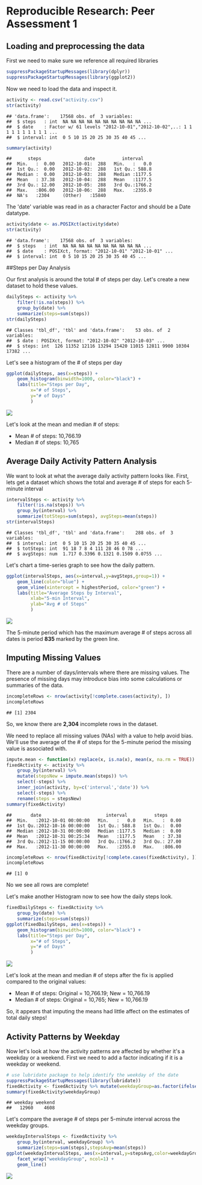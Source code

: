 # Reproducible Research: Peer Assessment 1

## Loading and preprocessing the data

First we need to make sure we reference all required libraries

```r
suppressPackageStartupMessages(library(dplyr))
suppressPackageStartupMessages(library(ggplot2))
```

Now we need to load the data and inspect it.

```r
activity <- read.csv("activity.csv")
str(activity)
```

```
## 'data.frame':	17568 obs. of  3 variables:
##  $ steps   : int  NA NA NA NA NA NA NA NA NA NA ...
##  $ date    : Factor w/ 61 levels "2012-10-01","2012-10-02",..: 1 1 1 1 1 1 1 1 1 1 ...
##  $ interval: int  0 5 10 15 20 25 30 35 40 45 ...
```

```r
summary(activity)
```

```
##      steps                date          interval     
##  Min.   :  0.00   2012-10-01:  288   Min.   :   0.0  
##  1st Qu.:  0.00   2012-10-02:  288   1st Qu.: 588.8  
##  Median :  0.00   2012-10-03:  288   Median :1177.5  
##  Mean   : 37.38   2012-10-04:  288   Mean   :1177.5  
##  3rd Qu.: 12.00   2012-10-05:  288   3rd Qu.:1766.2  
##  Max.   :806.00   2012-10-06:  288   Max.   :2355.0  
##  NA's   :2304     (Other)   :15840
```

The 'date' variable was read in as a character Factor and should be a Date datatype.

```r
activity$date <- as.POSIXct(activity$date)
str(activity)
```

```
## 'data.frame':	17568 obs. of  3 variables:
##  $ steps   : int  NA NA NA NA NA NA NA NA NA NA ...
##  $ date    : POSIXct, format: "2012-10-01" "2012-10-01" ...
##  $ interval: int  0 5 10 15 20 25 30 35 40 45 ...
```


##Steps per Day Analysis

Our first analysis is around the total # of steps per day. Let's create a new dataset to hold these values.

```r
dailySteps <- activity %>%
    filter(!is.na(steps)) %>%
    group_by(date) %>%
    summarize(steps=sum(steps))
str(dailySteps)
```

```
## Classes 'tbl_df', 'tbl' and 'data.frame':	53 obs. of  2 variables:
##  $ date : POSIXct, format: "2012-10-02" "2012-10-03" ...
##  $ steps: int  126 11352 12116 13294 15420 11015 12811 9900 10304 17382 ...
```

Let's see a histogram of the # of steps per day

```r
ggplot(dailySteps, aes(x=steps)) +
    geom_histogram(binwidth=1000, color="black") +
    labs(title="Steps per Day", 
         x="# of Steps", 
         y="# of Days"
         )
```

![](PA1_template_files/figure-html/dailystepshisto-1.png)<!-- -->

Let's look at the mean and median # of steps:

* Mean # of steps: 10,766.19
* Median # of steps: 10,765

## Average Daily Activity Pattern Analysis

We want to look at what the average daily activity pattern looks like.  First, lets get a dataset which shows the total and average # of steps for each 5-minute interval

```r
intervalSteps <- activity %>%
    filter(!is.na(steps)) %>%
    group_by(interval) %>%
    summarize(totSteps=sum(steps), avgSteps=mean(steps))
str(intervalSteps)
```

```
## Classes 'tbl_df', 'tbl' and 'data.frame':	288 obs. of  3 variables:
##  $ interval: int  0 5 10 15 20 25 30 35 40 45 ...
##  $ totSteps: int  91 18 7 8 4 111 28 46 0 78 ...
##  $ avgSteps: num  1.717 0.3396 0.1321 0.1509 0.0755 ...
```




Let's chart a time-series graph to see how the daily pattern.

```r
ggplot(intervalSteps, aes(x=interval,y=avgSteps,group=1)) +
    geom_line(color="blue") +
    geom_vline(xintercept = highestPeriod, color="green") +
    labs(title="Average Steps by Interval",
         xlab="5-min Interval",
         ylab="Avg # of Steps"
         )
```

![](PA1_template_files/figure-html/avgpatternchart-1.png)<!-- -->

The 5-minute period which has the maximum average # of steps across all dates is period **835** marked by the green line.


## Imputing Missing Values

There are a number of days/intervals where there are missing values. The presence of missing days may introduce bias into some calculations or summaries of the data.


```r
incompleteRows <- nrow(activity[!complete.cases(activity), ])
incompleteRows
```

```
## [1] 2304
```

So, we know there are **2,304** incomplete rows in the dataset.

We need to replace all missing values (NAs) with a value to help avoid bias.  We'll use the average of the # of steps for the 5-minute period the missing value is associated with.

```r
impute.mean <- function(x) replace(x, is.na(x), mean(x, na.rm = TRUE))
fixedActivity <- activity %>%
    group_by(interval) %>%
    mutate(stepsNew = impute.mean(steps)) %>%
    select(-steps) %>%
    inner_join(activity, by=c('interval','date')) %>%
    select(-steps) %>%
    rename(steps = stepsNew)
summary(fixedActivity)
```

```
##       date                        interval          steps       
##  Min.   :2012-10-01 00:00:00   Min.   :   0.0   Min.   :  0.00  
##  1st Qu.:2012-10-16 00:00:00   1st Qu.: 588.8   1st Qu.:  0.00  
##  Median :2012-10-31 00:00:00   Median :1177.5   Median :  0.00  
##  Mean   :2012-10-31 00:25:34   Mean   :1177.5   Mean   : 37.38  
##  3rd Qu.:2012-11-15 00:00:00   3rd Qu.:1766.2   3rd Qu.: 27.00  
##  Max.   :2012-11-30 00:00:00   Max.   :2355.0   Max.   :806.00
```

```r
incompleteRows <- nrow(fixedActivity[!complete.cases(fixedActivity), ])
incompleteRows
```

```
## [1] 0
```

No we see all rows are complete!

Let's make another Histogram now to see how the daily steps look.

```r
fixedDailySteps <- fixedActivity %>%
    group_by(date) %>%
    summarize(steps=sum(steps))
ggplot(fixedDailySteps, aes(x=steps)) +
    geom_histogram(binwidth=1000, color="black") +
    labs(title="Steps per Day", 
         x="# of Steps", 
         y="# of Days"
         )
```

![](PA1_template_files/figure-html/imputedhistogram-1.png)<!-- -->

Let's look at the mean and median # of steps after the fix is applied compared to the original values:

* Mean # of steps: Original = 10,766.19; New = 10,766.19
* Median # of steps: Original = 10,765; New = 10,766.19

So, it appears that imputing the means had little affect on the estimates of total daily steps!

## Activity Patterns by Weekday

Now let's look at how the activity patterns are affected by whether it's a weekday or a weekend.  First we need to add a factor indicating if it is a weekday or weekend.

```r
# use lubridate package to help identify the weekday of the date
suppressPackageStartupMessages(library(lubridate))
fixedActivity <- fixedActivity %>% mutate(weekdayGroup=as.factor(ifelse(wday(date) %in% c(1,7),"weekend","weekday")))
summary(fixedActivity$weekdayGroup)
```

```
## weekday weekend 
##   12960    4608
```


Let's compare the average # of steps per 5-minute interval across the weekday groups.

```r
weekdayIntervalSteps <- fixedActivity %>%
    group_by(interval, weekdayGroup) %>%
    summarize(steps=sum(steps),stepsAvg=mean(steps))
ggplot(weekdayIntervalSteps, aes(x=interval,y=stepsAvg,color=weekdayGroup)) +
    facet_wrap("weekdayGroup", ncol=1) +
    geom_line()
```

![](PA1_template_files/figure-html/chartweekdaysteps-1.png)<!-- -->


